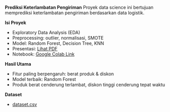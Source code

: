 **Prediksi Keterlambatan Pengiriman**
Proyek data science ini bertujuan memprediksi keterlambatan pengiriman berdasarkan data logistik. 

**Isi Proyek**
- Exploratory Data Analysis (EDA)
- Preprocessing: outlier, normalisasi, SMOTE
- Model: Random Forest, Decision Tree, KNN
- Presentasi: [Lihat PDF](https://drive.google.com/file/d/1NypfHd4YmoghxFO8St8Rl8tUsBd826ua/view?usp=sharing)
- Notebook: [Google Colab Link](https://colab.research.google.com/drive/1GlgUQG2TUt4vpMuNysRELHgD4kz2LxIB?usp=sharing)

**Hasil Utama**
- Fitur paling berpengaruh: berat produk & diskon
- Model terbaik: Random Forest
- Produk berat cenderung terlambat, diskon tinggi cenderung tepat waktu

**Dataset**
- [dataset.csv](https://drive.google.com/file/d/1mhUQq6zMee7bmKQs85jEJIP45oehV75A/view?usp=sharing)
